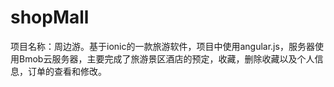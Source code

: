 # shopMall
项目名称：周边游。基于ionic的一款旅游软件，项目中使用angular.js，服务器使用Bmob云服务器，主要完成了旅游景区酒店的预定，收藏，删除收藏以及个人信息，订单的查看和修改。
